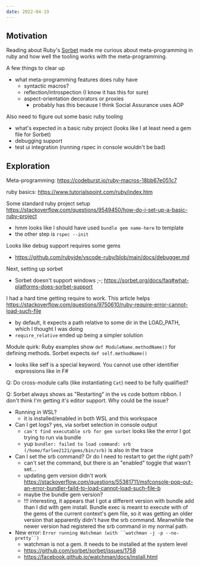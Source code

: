 ```yaml
---
date: 2022-04-19
---
```


## Motivation

Reading about Ruby's [Sorbet](https://stripe.com/blog/sorbet-stripes-type-checker-for-ruby) made me curious about meta-programming in ruby and how well the tooling works with the meta-programming.

A few things to clear up
- what meta-programming features does ruby have
  - syntactic macros?
  - reflection/introspection (I know it has this for sure)
  - aspect-orientation decorators or proxies
    - probably has this because I think Social Assurance uses AOP

Also need to figure out some basic ruby tooling
- what's expected in a basic ruby project (looks like I at least need a gem file for Sorbet)
- debugging support
- test ui integration (running rspec in console wouldn't be bad)


## Exploration
Meta-programming: https://codeburst.io/ruby-macros-18bb67e051c7

ruby basics: https://www.tutorialspoint.com/ruby/index.htm

Some standard ruby project setup https://stackoverflow.com/questions/9549450/how-do-i-set-up-a-basic-ruby-project
- hmm looks like I should have used `bundle gem name-here` to template
- the other step is `rspec --init`

Looks like debug support requires some gems
- https://github.com/rubyide/vscode-ruby/blob/main/docs/debugger.md

Next, setting up sorbet
- Sorbet doesn't support windows ;-; https://sorbet.org/docs/faq#what-platforms-does-sorbet-support 


I had a hard time getting require to work. This article helps https://stackoverflow.com/questions/9750610/ruby-require-error-cannot-load-such-file
- by default, it expects a path relative to some dir in the LOAD_PATH, which I thought I was doing
- `require_relative` ended up being a simpler solution

Module quirk: Ruby examples show `def ModuleName.methodName()` for defining methods. Sorbet expects `def self.methodName()` 
- looks like self is a special keyword. You cannot use other identifier expressions like in F#

Q: Do cross-module calls (like instantiating `Cat`) need to be fully qualified?

Q: Sorbet always shows as "Restarting" in the vs code bottom ribbon. I don't think I'm getting it's editor support. Why could be the issue?
- Running in WSL?
  - it is installed/enabled in both WSL and this workspace
- Can I get logs? yes, via sorbet selection in console output
  - `can't find executable srb for gem sorbet` looks like the error I got trying to run via bundle
  - yup `bundler: failed to load command: srb (/home/farlee2121/gems/bin/srb)` is also in the trace
- Can I set the srb command? Or do I need to restart to get the right path?
  - can't set the command, but there is an "enabled" toggle that wasn't set...
  - updating gem version didn't work https://stackoverflow.com/questions/55381711/msfconsole-pop-out-an-error-bundler-faild-to-load-cannot-load-such-file-b
  - maybe the bundle gem version?
  - !!! interesting, it appears that I got a different version with bundle add than I did with gem install. Bundle exec is meant to execute with of the gems of the current context's gem file, so it was getting an older version that apparently didn't have the srb command. Meanwhile the newer version had registered the srb command in my normal path. 
- New error: `Error running Watchman (with ``watchman -j -p --no-pretty``)`
  - watchman is not a gem. It needs to be installed at the system level 
  - https://github.com/sorbet/sorbet/issues/1758
  - https://facebook.github.io/watchman/docs/install.html